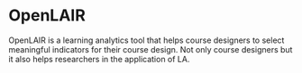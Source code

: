 # OpenLAIR

OpenLAIR is a learning analytics tool that helps course designers to select meaningful indicators for their course design. Not only course designers but it also helps researchers in the application of LA.
